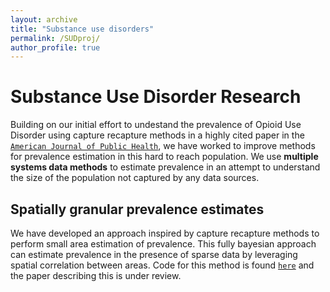 ```yaml
---
layout: archive
title: "Substance use disorders"
permalink: /SUDproj/
author_profile: true
---
```


Substance Use Disorder Research
===============================

Building on our initial effort to undestand the prevalence of Opioid Use Disorder using capture recapture methods in a highly cited paper in the [`American Journal of Public Health`](https://pubmed.ncbi.nlm.nih.gov/30359112/), we have worked to improve methods for prevalence estimation in this hard to reach population. We use **multiple systems data methods** to estimate prevalence in an attempt to understand the size of the population not captured by any data sources.

Spatially granular prevalence estimates
---------------------------------------

We have developed an approach inspired by capture recapture methods to perform small area estimation of prevalence. This fully bayesian approach can estimate prevalence in the presence of sparse data by leveraging spatial correlation between areas. Code for this method is found [`here`](https://github.com/jianing-jenny-wang/SCRC-SAE-HealthAdminData) and the paper describing this is under review.
